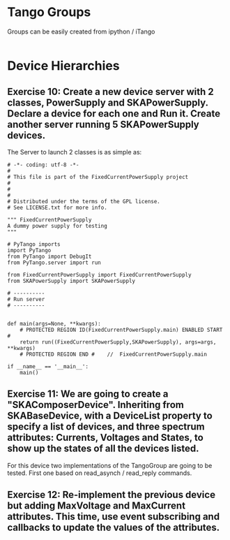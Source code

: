 
# Tango Groups

Groups can be easily created from ipython / iTango
```
```

# Device Hierarchies

## Exercise 10: Create a new device server with 2 classes, PowerSupply and SKAPowerSupply. Declare a device for each one and Run it. Create another server running 5 SKAPowerSupply devices.

The Server to launch 2 classes is as simple as:

```
# -*- coding: utf-8 -*-
#
# This file is part of the FixedCurrentPowerSupply project
#
#
#
# Distributed under the terms of the GPL license.
# See LICENSE.txt for more info.

""" FixedCurrentPowerSupply
A dummy power supply for testing
"""

# PyTango imports
import PyTango
from PyTango import DebugIt
from PyTango.server import run

from FixedCurrentPowerSupply import FixedCurrentPowerSupply
from SKAPowerSupply import SKAPowerSupply

# ----------
# Run server
# ----------


def main(args=None, **kwargs):
    # PROTECTED REGION ID(FixedCurrentPowerSupply.main) ENABLED START #
    return run((FixedCurrentPowerSupply,SKAPowerSupply), args=args, **kwargs)
    # PROTECTED REGION END #    //  FixedCurrentPowerSupply.main

if __name__ == '__main__':
    main()
```

## Exercise 11: We are going to create a "SKAComposerDevice". Inheriting from SKABaseDevice, with a DeviceList property to specify a list of devices, and three spectrum attributes: Currents, Voltages and States, to show up the states of all the devices listed.

For this device two implementations of the TangoGroup are going to be tested. First one based on read_asynch / read_reply commands.

## Exercise 12: Re-implement the previous device but adding MaxVoltage and MaxCurrent attributes. This  time, use event subscribing and callbacks to update the values of the attributes.
